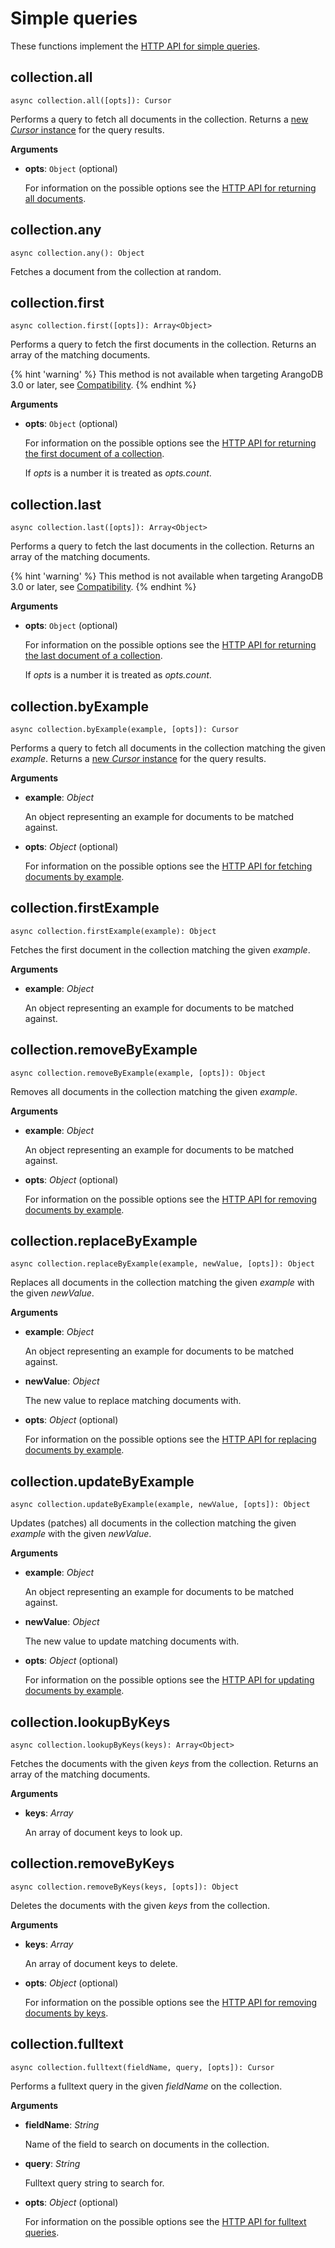 # Simple queries

These functions implement the
[HTTP API for simple queries](https://www.arangodb.com/docs/stable/http/simple-query.html).

## collection.all

`async collection.all([opts]): Cursor`

Performs a query to fetch all documents in the collection. Returns a
[new _Cursor_ instance](../Cursor.md) for the query results.

**Arguments**

- **opts**: `Object` (optional)

  For information on the possible options see the
  [HTTP API for returning all documents](https://www.arangodb.com/docs/stable/http/simple-query.html#return-all-documents).

## collection.any

`async collection.any(): Object`

Fetches a document from the collection at random.

## collection.first

`async collection.first([opts]): Array<Object>`

Performs a query to fetch the first documents in the collection. Returns an
array of the matching documents.

{% hint 'warning' %}
This method is not available when targeting ArangoDB 3.0 or later,
see [Compatibility](../../GettingStarted/README.md#compatibility).
{% endhint %}

**Arguments**

- **opts**: `Object` (optional)

  For information on the possible options see the
  [HTTP API for returning the first document of a collection](https://www.arangodb.com/docs/2.8/http-simple-query.html#first-document-of-a-collection).

  If _opts_ is a number it is treated as _opts.count_.

## collection.last

`async collection.last([opts]): Array<Object>`

Performs a query to fetch the last documents in the collection. Returns an array
of the matching documents.

{% hint 'warning' %}
This method is not available when targeting ArangoDB 3.0 or later,
see [Compatibility](../../GettingStarted/README.md#compatibility).
{% endhint %}

**Arguments**

- **opts**: `Object` (optional)

  For information on the possible options see the
  [HTTP API for returning the last document of a collection](https://www.arangodb.com/docs/2.8/http-simple-query.html#last-document-of-a-collection).

  If _opts_ is a number it is treated as _opts.count_.

## collection.byExample

`async collection.byExample(example, [opts]): Cursor`

Performs a query to fetch all documents in the collection matching the given
_example_. Returns a [new _Cursor_ instance](../Cursor.md) for the query results.

**Arguments**

- **example**: _Object_

  An object representing an example for documents to be matched against.

- **opts**: _Object_ (optional)

  For information on the possible options see the
  [HTTP API for fetching documents by example](https://www.arangodb.com/docs/stable/http/simple-query.html#find-documents-matching-an-example).

## collection.firstExample

`async collection.firstExample(example): Object`

Fetches the first document in the collection matching the given _example_.

**Arguments**

- **example**: _Object_

  An object representing an example for documents to be matched against.

## collection.removeByExample

`async collection.removeByExample(example, [opts]): Object`

Removes all documents in the collection matching the given _example_.

**Arguments**

- **example**: _Object_

  An object representing an example for documents to be matched against.

- **opts**: _Object_ (optional)

  For information on the possible options see the
  [HTTP API for removing documents by example](https://www.arangodb.com/docs/stable/http/simple-query.html#remove-documents-by-example).

## collection.replaceByExample

`async collection.replaceByExample(example, newValue, [opts]): Object`

Replaces all documents in the collection matching the given _example_ with the
given _newValue_.

**Arguments**

- **example**: _Object_

  An object representing an example for documents to be matched against.

- **newValue**: _Object_

  The new value to replace matching documents with.

- **opts**: _Object_ (optional)

  For information on the possible options see the
  [HTTP API for replacing documents by example](https://www.arangodb.com/docs/stable/http/simple-query.html#replace-documents-by-example).

## collection.updateByExample

`async collection.updateByExample(example, newValue, [opts]): Object`

Updates (patches) all documents in the collection matching the given _example_
with the given _newValue_.

**Arguments**

- **example**: _Object_

  An object representing an example for documents to be matched against.

- **newValue**: _Object_

  The new value to update matching documents with.

- **opts**: _Object_ (optional)

  For information on the possible options see the
  [HTTP API for updating documents by example](https://www.arangodb.com/docs/stable/http/simple-query.html#update-documents-by-example).

## collection.lookupByKeys

`async collection.lookupByKeys(keys): Array<Object>`

Fetches the documents with the given _keys_ from the collection. Returns an
array of the matching documents.

**Arguments**

- **keys**: _Array_

  An array of document keys to look up.

## collection.removeByKeys

`async collection.removeByKeys(keys, [opts]): Object`

Deletes the documents with the given _keys_ from the collection.

**Arguments**

- **keys**: _Array_

  An array of document keys to delete.

- **opts**: _Object_ (optional)

  For information on the possible options see the
  [HTTP API for removing documents by keys](https://www.arangodb.com/docs/stable/http/simple-query.html#remove-documents-by-their-keys).

## collection.fulltext

`async collection.fulltext(fieldName, query, [opts]): Cursor`

Performs a fulltext query in the given _fieldName_ on the collection.

**Arguments**

- **fieldName**: _String_

  Name of the field to search on documents in the collection.

- **query**: _String_

  Fulltext query string to search for.

- **opts**: _Object_ (optional)

  For information on the possible options see the
  [HTTP API for fulltext queries](https://www.arangodb.com/docs/stable/http/indexes-fulltext.html).
